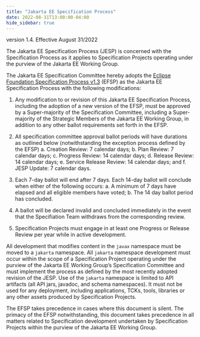 ```yaml
---
title: "Jakarta EE Specification Process"
date: 2022-08-31T13:00:00-04:00
hide_sidebar: true
---
```


version 1.4. Effective August 31/2022

The Jakarta EE Specification Process (JESP) is concerned with the Specification Process as it applies to Specification Projects operating under the purview of the Jakarta EE Working Group. 

The Jakarta EE Specification Committee hereby adopts the [Eclipse Foundation Specification Process v1.3](https://www.eclipse.org/projects/efsp?version=1.3) (EFSP) as the Jakarta EE Specification Process with the following modifications:

1. Any modification to or revision of this Jakarta EE Specification Process, including the adoption of a new version of the EFSP, must be approved by a Super-majority of the Specification Committee, including a Super-majority of the Strategic Members of the Jakarta EE Working Group, in addition to any other ballot requirements set forth in the EFSP.
2. All specification committee approval ballot periods will have durations as outlined below (notwithstanding the exception process defined by the EFSP)
  a. Creation Review: 7 calendar days;
  b. Plan Review:  7 calendar days;
  c. Progress Review: 14 calendar days;
  d. Release Review: 14 calendar days;
  e. Service Release Review: 14 calendar days; and
  f. JESP Update: 7 calendar days.
3. Each 7-day ballot will end after 7 days. Each 14-day ballot will conclude when either of the following occurs:
  a. A minimum of 7 days have elapsed and all eligible members have voted;
  b. The 14 day ballot period has concluded.

4. A ballot will be declared invalid and concluded immediately in the event that the Specifiation Team withdraws from the corresponding review.
5. Specification Projects must engage in at least one Progress or Release Review  per year while in active development.

All development that modifies content in the `javax` namespace must be moved to a `jakarta` namespace. All `jakarta` namespace development must occur within the scope of a Specification Project operating under the purview of the Jakarta EE Working Group’s Specification Committee and must implement the process as defined by the most recently adopted revision of the JESP.
Use of the `jakarta` namespace is limited to API artifacts (all API jars, javadoc, and schema namespaces).
It must not be used for any deployment, including applications, TCKs, tools, libraries or any other assets produced by Specification Projects.

The EFSP takes precedence in cases where this document is silent. The primacy of the EFSP notwithstanding, this document takes precedence in all matters related to Specification development undertaken by Specification Projects within the purview of the Jakarta EE Working Group.

